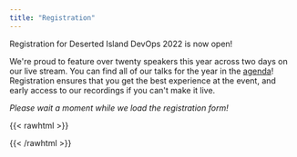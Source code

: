 ```yaml
---
title: "Registration"
---
```


Registration for Deserted Island DevOps 2022 is now open!

We're proud to feature over twenty speakers this year across two days on our
live stream. You can find all of our talks for the year in the
[agenda](/agenda)! Registration ensures that you get the best experience at the
event, and early access to our recordings if you can't make it live.

_Please wait a moment while we load the registration form!_

{{< rawhtml >}}
<div id="eventbrite-widget-container-392495333107"></div>

<script src="https://www.eventbrite.com/static/widgets/eb_widgets.js"></script>

<script type="text/javascript">
    var exampleCallback = function() {
        console.log('Order complete!');
    };

    window.EBWidgets.createWidget({
        // Required
        widgetType: 'checkout',
        eventId: '392495333107',
        iframeContainerId: 'eventbrite-widget-container-392495333107',

        // Optional
        iframeContainerHeight: 425,  // Widget height in pixels. Defaults to a minimum of 425px if not provided
        onOrderComplete: exampleCallback  // Method called when an order has successfully completed
    });
</script>
{{< /rawhtml >}}